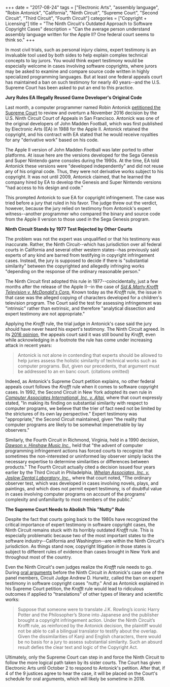 +++
date = "2017-08-24"
tags = ["Electronic Arts", "assembly language", "Robin Antonick", "California", "Ninth Circuit", "Supreme Court", "Second Circuit", "Third Circuit", "Fourth Circuit"]
categories = ["Copyright + Licensing"]
title = "The Ninth Circuit's Outdated Approach to Software Copyright Cases"
description = "Can the average person understand assembly language written for the Apple II? One federal court seems to think so."
+++

In most civil trials, such as personal injury claims, expert testimony is an invaluable tool used by both sides to help explain complex technical concepts to lay jurors. You would think expert testimony would be especially welcome in cases involving software copyrights, where jurors may be asked to examine and compare source code written in highly specialized programming languages. But at least one federal appeals court has maintained a ban on such testimony for nearly 40 years--and the U.S. Supreme Court has been asked to put an end to this practice.

**Jury Rules EA Illegally Reused Game Developer's Original Code**

Last month, a computer programmer named Robin Antonick [petitioned the Supreme Court](http://www.scotusblog.com/wp-content/uploads/2017/08/17-168-petition.pdf) to review and overturn a November 2016 decision by the U.S. Ninth Circuit Court of Appeals in San Francisco. Antonick was one of the original developers of John Madden Football, which was first published by Electronic Arts (EA) in 1988 for the Apple II. Antonick retained the copyright, and his contract with EA stated that he would receive royalties for any "derivative work" based on his code.

The Apple II version of John Madden Football was later ported to other platforms. At issue here are the versions developed for the Sega Genesis and Super Nintendo game consoles during the 1990s. At the time, EA told Antonick these versions were "developed independently" and did not reuse any of his original code. Thus, they were not derivative works subject to his copyright. It was not until 2009, Antonick claimed, that he learned the company hired by EA to develop the Genesis and Super Nintendo versions "had access to his design and code."

This prompted Antonick to sue EA for copyright infringement. The case was tried before a jury that ruled in his favor. The judge threw out the verdict, however, because the jury relied on testimony from Antonick's expert witness--another programmer who compared the binary and source code from the Apple II version to those used in the Sega Genesis program.

**Ninth Circuit Stands by 1977 Test Rejected by Other Courts**

The problem was not the expert was unqualified or that his testimony was inaccurate. Rather, the Ninth Circuit--which has jurisdiction over all federal courts in California and several other western states--has previously said experts of any kind are barred from testifying in copyright infringement cases. Instead, the jury is supposed to decide if there is "substantial similarity" between the copyrighted and allegedly infringing works "depending on the response of the ordinary reasonable person."

The Ninth Circuit first adopted this rule in 1977--coincidentally, just a few months after the release of the Apple II--in the case of *[Sid & Marty Krofft Television v. McDonald's Corp.](https://scholar.google.com/scholar_case?case=16740683432222862864&hl=en&as_sdt=6,47)* Known today as the *Krofft* rule, the issue in that case was the alleged copying of characters developed for a children's television program. The Court said the test for assessing infringement was "intrinsic" rather than extrinsic, and therefore "analytical dissection and expert testimony are not appropriate."

Applying the *Krofft* rule, the trial judge in Antonick's case said the jury should have never heard his expert's testimony. The Ninth Circuit agreed. In its [2016 opinion](https://scholar.google.com/scholar_case?case=13532944765300976583&hl=en&as_sdt=6,47), the appeals court said it was still bound by *Krofft*, even while acknowledging in a footnote the rule has come under increasing attack in recent years:

>Antonick is not alone in contending that experts should be allowed to help juries assess the holistic similarity of technical works such as computer programs. But, given our precedents, that argument must be addressed to an en banc court. (citations omitted)

Indeed, as Antonick's Supreme Court petition explains, no other federal appeals court follows the *Krofft* rule when it comes to software copyright cases. In 1992, the Second Circuit in New York adopted its own rule in *[Computer Associates International, Inc. v. Altai](https://scholar.google.com/scholar_case?case=6976925648486076739)*, where that court expressly stated, "In making its finding on substantial similarity with respect to computer programs, we believe that the trier of fact need not be limited by the strictures of its own lay perspective." Expert testimony was "appropriate," the Second Circuit maintained, given "the reality that computer programs are likely to be somewhat impenetrable by lay observers."

Similarly, the Fourth Circuit in Richmond, Virginia, held in a 1990 decision, [*Dawson v. Hinshaw Music Inc.*](https://scholar.google.com/scholar_case?case=8194689999925195102&hl=en&as_sdt=6,47), held that "the advent of computer programming infringement actions has forced courts to recognize that sometimes the non-interested or uninformed lay observer simply lacks the necessary expertise to determine similarities or differences between products." The Fourth Circuit actually cited a decision issued four years earlier by the Third Circuit in Philadelphia, [*Whelan Associates, Inc. v. Jaslow Dental Laboratory, Inc.*](https://scholar.google.com/scholar_case?case=10382786109829050440&hl=en&as_sdt=6,47), where that court noted, "The ordinary observer test, which was developed in cases involving novels, plays, and paintings, and which does not permit expert testimony, is of doubtful value in cases involving computer programs on account of the programs' complexity and unfamiliarity to most members of the public."

**The Supreme Court Needs to Abolish This "Nutty" Rule**

Despite the fact that courts going back to the 1980s have recognized the critical importance of expert testimony in software copyright cases, the Ninth Circuit remains stuck with its horribly outdated *Krafft* rule. This is especially problematic because two of the most important states to the software industry--California and Washington--are within the Ninth Circuit's jurisdiction. As things stand now, copyright litigation in those states is subject to different rules of evidence than cases brought in New York and throughout most of the country.

Even the Ninth Circuit's own judges realize the *Krafft* rule needs to go. During [oral arguments](https://youtu.be/kaN2t9HGaCE?t=1500) before the Ninth Circuit in Antonick's case one of the panel members, Circuit Judge Andrew D. Hurwitz, called the ban on expert testimony in software copyright cases "nutty." And as Antonick explained in his Supreme Court petition, the *Krafft* rule would lead to ridiculous outcomes if applied to "translations" of other types of literary and scientific works:

>Suppose that someone were to translate J.K. Rowling’s iconic Harry Potter and the Philosopher’s Stone into Japanese and the publisher brought a copyright infringement action. Under the Ninth Circuit’s Krofft rule, as reinforced by the Antonick decision, the plaintiff would not be able to call a bilingual translator to testify about the overlap. Given the dissimilarities of Kanji and English characters, there would be no basis for a jury to assess substantial similarity. Such an absurd result defies the clear text and logic of the Copyright Act.

Ultimately, only the Supreme Court can step in and force the Ninth Circuit to follow the more logical path taken by its sister courts. The Court has given Electronic Arts until October 2 to respond to Antonick's petition. After that, if 4 of the 9 justices agree to hear the case, it will be placed on the Court's schedule for oral arguments, which will likely be sometime in 2018.
